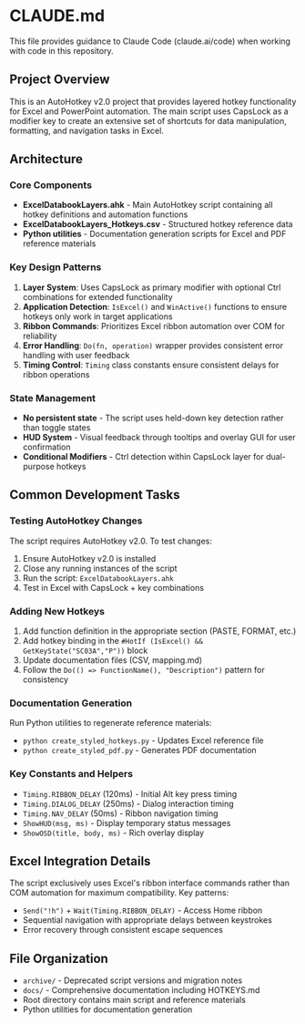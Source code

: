# CLAUDE.md

This file provides guidance to Claude Code (claude.ai/code) when working with code in this repository.

## Project Overview

This is an AutoHotkey v2.0 project that provides layered hotkey functionality for Excel and PowerPoint automation. The main script uses CapsLock as a modifier key to create an extensive set of shortcuts for data manipulation, formatting, and navigation tasks in Excel.

## Architecture

### Core Components

- **ExcelDatabookLayers.ahk** - Main AutoHotkey script containing all hotkey definitions and automation functions
- **ExcelDatabookLayers_Hotkeys.csv** - Structured hotkey reference data
- **Python utilities** - Documentation generation scripts for Excel and PDF reference materials

### Key Design Patterns

1. **Layer System**: Uses CapsLock as primary modifier with optional Ctrl combinations for extended functionality
2. **Application Detection**: `IsExcel()` and `WinActive()` functions to ensure hotkeys only work in target applications  
3. **Ribbon Commands**: Prioritizes Excel ribbon automation over COM for reliability
4. **Error Handling**: `Do(fn, operation)` wrapper provides consistent error handling with user feedback
5. **Timing Control**: `Timing` class constants ensure consistent delays for ribbon operations

### State Management

- **No persistent state** - The script uses held-down key detection rather than toggle states
- **HUD System** - Visual feedback through tooltips and overlay GUI for user confirmation
- **Conditional Modifiers** - Ctrl detection within CapsLock layer for dual-purpose hotkeys

## Common Development Tasks

### Testing AutoHotkey Changes

The script requires AutoHotkey v2.0. To test changes:

1. Ensure AutoHotkey v2.0 is installed
2. Close any running instances of the script
3. Run the script: `ExcelDatabookLayers.ahk`
4. Test in Excel with CapsLock + key combinations

### Adding New Hotkeys

1. Add function definition in the appropriate section (PASTE, FORMAT, etc.)
2. Add hotkey binding in the `#HotIf (IsExcel() && GetKeyState("SC03A","P"))` block
3. Update documentation files (CSV, mapping.md)
4. Follow the `Do(() => FunctionName(), "Description")` pattern for consistency

### Documentation Generation

Run Python utilities to regenerate reference materials:
- `python create_styled_hotkeys.py` - Updates Excel reference file
- `python create_styled_pdf.py` - Generates PDF documentation

### Key Constants and Helpers

- `Timing.RIBBON_DELAY` (120ms) - Initial Alt key press timing
- `Timing.DIALOG_DELAY` (250ms) - Dialog interaction timing  
- `Timing.NAV_DELAY` (50ms) - Ribbon navigation timing
- `ShowHUD(msg, ms)` - Display temporary status messages
- `ShowOSD(title, body, ms)` - Rich overlay display

## Excel Integration Details

The script exclusively uses Excel's ribbon interface commands rather than COM automation for maximum compatibility. Key patterns:

- `Send("!h")` + `Wait(Timing.RIBBON_DELAY)` - Access Home ribbon
- Sequential navigation with appropriate delays between keystrokes
- Error recovery through consistent escape sequences

## File Organization

- `archive/` - Deprecated script versions and migration notes
- `docs/` - Comprehensive documentation including HOTKEYS.md
- Root directory contains main script and reference materials
- Python utilities for documentation generation